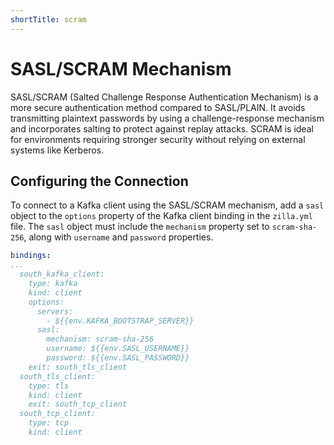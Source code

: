 ```yaml
---
shortTitle: scram
---
```


# SASL/SCRAM Mechanism

SASL/SCRAM (Salted Challenge Response Authentication Mechanism) is a more secure authentication method compared to SASL/PLAIN. It avoids transmitting plaintext passwords by using a challenge-response mechanism and incorporates salting to protect against replay attacks. SCRAM is ideal for environments requiring stronger security without relying on external systems like Kerberos.

## Configuring the Connection

To connect to a Kafka client using the SASL/SCRAM mechanism, add a `sasl` object to the `options` property of the Kafka client binding in the `zilla.yml` file. The `sasl` object must include the `mechanism` property set to `scram-sha-256`, along with `username` and `password` properties.

```yaml zilla.yml
bindings:
...
  south_kafka_client:
    type: kafka
    kind: client
    options:
      servers:
        - ${{env.KAFKA_BOOTSTRAP_SERVER}}
      sasl:
        mechanism: scram-sha-256
        username: ${{env.SASL_USERNAME}}
        password: ${{env.SASL_PASSWORD}}
    exit: south_tls_client
  south_tls_client:
    type: tls
    kind: client
    exit: south_tcp_client
  south_tcp_client:
    type: tcp
    kind: client
```
